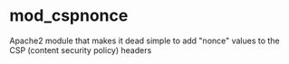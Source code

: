 # mod_cspnonce
Apache2 module that makes it dead simple to add "nonce" values to the CSP (content security policy) headers

